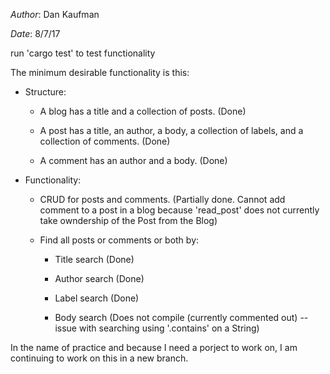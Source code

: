 _Author_: Dan Kaufman

_Date_: 8/7/17
    
run 'cargo test' to test functionality
    
The minimum desirable functionality is this:

* Structure:
  
  * A blog has a title and a collection of posts. (Done)
  
  * A post has a title, an author, a body,  a collection of labels, and a collection of comments. (Done)
  
  * A comment has an author and a body. (Done)

* Functionality:

  * CRUD for posts and comments. (Partially done. Cannot add comment to a post in a blog because 'read_post' does not currently take owndership of the Post from the Blog)

  * Find all posts or comments or both by:
    
    * Title search    (Done)
        
    * Author search   (Done)
        
    * Label search    (Done)
        
    * Body search     (Does not compile (currently commented out) -- issue with searching using '.contains' on a String)
    
    
In the name of practice and because I need a porject to work on, I am continuing to work on this in a new branch.
